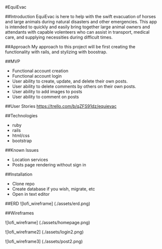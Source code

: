 #EquiEvac



##Introduction
EquiEvac is here to help with the swift evacuation of horses and large animals during natural disasters and other emergencies. This app is intended to quickly and easily bring together large animal owners and attendants with capable volenteers who can assist in transport, medical care, and supplying necessities during difficult times. 



##Approach
My approach to this project will be first creating the functionality with rails, and stylizing with boostrap. 



##MVP
* Functional account creation
* Functional account login
* User ability to create, update, and delete their own posts.
* User ability to delete comments by others on their own posts.
* User ability to add images to posts
* User ability to comment on posts



##User Stories
https://trello.com/b/qZFS91dz/equievac



##Technologies
* ruby
* rails
* html/css
* bootstrap

##Known Issues
* Location services 
* Posts page rendering without sign in

##Installation
* Clone repo
* Create database if you wish, migrate, etc
* Open in text editor 
		


##ERD
![lofi_wireframe] (./assets/erd.png)



##Wireframes


![lofi_wireframe] (./assets/homepage.png)
 
 ![lofi_wireframe2] (./assets/login2.png)
 
 ![lofi_wireframe3] (./assets/post2.png)